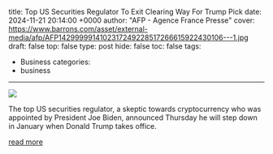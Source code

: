 title: Top US Securities Regulator To Exit Clearing Way For Trump Pick
date: 2024-11-21 20:14:00 +0000
author: "AFP - Agence France Presse"
cover: https://www.barrons.com/asset/external-media/afp/AFP1429999914102317249228517266615922430106---1.jpg
draft: false
top: false
type: post
hide: false
toc: false
tags:
  - Business
categories:
  - business
---

![](https://www.barrons.com/asset/external-media/afp/AFP1429999914102317249228517266615922430106---1.jpg)

The top US securities regulator, a skeptic towards cryptocurrency who was appointed by President Joe Biden, announced Thursday he will step down in January when Donald Trump takes office.

[read more](https://www.barrons.com/news/top-us-securities-regulator-to-exit-clearing-way-for-trump-pick-6ecf4e1a)
